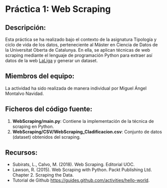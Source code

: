 # Práctica 1: Web Scraping
## Descripción:
Esta práctica se ha realizado bajo el contexto de la asignatura Tipología y ciclo de vida de los datos, perteneciente al Máster en Ciencia de Datos de la Universitat Oberta de Catalunya. En ella, se aplican técnicas de web scraping mediante el lenguaje de programación Python para extraer así datos de la web [LaLiga](https://www.laliga.com/) y generar un dataset.

## Miembros del equipo:
La actividad ha sido realizada de manera individual por Miguel Ángel Montalvo Navidad.

## Ficheros del código fuente:
1. **WebScraping/main.py**: Contiene la implementación de la técnica de scraping en Python.
2. **WebScraping/CSV/WebScraping_Cladificacion.csv**: Conjunto de datos (dataset) obtenidos del scraping.

## Recursos:
* Subirats, L., Calvo, M. (2018). Web Scraping. Editorial UOC.
* Lawson, R. (2015). Web Scraping with Python. Packt Publishing Ltd. Chapter 2. Scraping the Data.
* Tutorial de Github https://guides.github.com/activities/hello-world.

